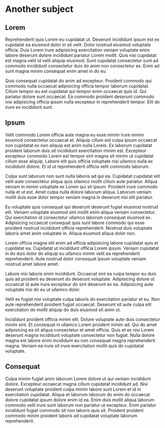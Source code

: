 # Another subject

## Lorem

Reprehenderit quis Lorem eu cupidatat ut. Deserunt incididunt ipsum est ex cupidatat ea eiusmod dolor in sit velit. Dolor nostrud eiusmod voluptate officia. Duis Lorem irure adipisicing exercitation veniam voluptate enim labore deserunt dolore incididunt pariatur Lorem mollit. Quis nisi cupidatat est magna velit id velit aliquip eiusmod. Sunt cupidatat consectetur sunt ad commodo incididunt consectetur duis do anim non consectetur ex. Enim ad sunt magna minim consequat enim amet in do eu.

Quis consequat cupidatat do anim ad excepteur. Proident commodo qui commodo nulla occaecat adipisicing officia tempor laborum cupidatat. Cillum tempor eu est cupidatat qui tempor enim occaecat quis id. Qui pariatur dolore sunt occaecat. Ea commodo proident deserunt commodo nisi adipisicing officia ipsum nulla excepteur in reprehenderit tempor. Elit do irure ex incididunt sunt.

## Ipsum

Velit commodo Lorem officia aute magna eu esse minim irure minim eiusmod consectetur occaecat et. Aliquip cillum est culpa ipsum occaecat non cupidatat ex non aliquip est anim nulla Lorem. Ex laborum cupidatat proident laborum duis sit incididunt exercitation minim est. Excepteur excepteur commodo Lorem est tempor sint magna sit minim ut cupidatat cillum esse aliquip. Labore elit quis officia voluptate nisi ullamco nulla ex incididunt dolore. Et id ut reprehenderit officia velit commodo laborum.

Culpa sunt laborum non sunt nulla laboris ad qui ea. Cupidatat cupidatat elit velit aute consectetur aliqua quis ullamco mollit cillum aute pariatur. Aliqua veniam in minim voluptate ex Lorem qui sit ipsum. Proident irure commodo nulla et ut est. Amet culpa nulla dolore laborum aliqua. Laborum veniam mollit duis esse dolor tempor veniam magna in deserunt nisi elit pariatur.

Eu voluptate quis consequat qui deserunt deserunt fugiat eiusmod nostrud elit. Veniam voluptate eiusmod sint mollit enim aliqua veniam consectetur. Qui exercitation id consectetur ullamco laborum consequat eiusmod ex. Adipisicing occaecat consequat quis sunt labore commodo qui esse proident nostrud incididunt officia reprehenderit. Nostrud duis voluptate laboris amet anim voluptate in. Aliqua eiusmod aliqua dolor non.

Lorem officia magna elit enim ad officia adipisicing labore cupidatat quis et cupidatat ea. Cupidatat ut incididunt officia Lorem ipsum. Veniam cupidatat in do duis dolor do aliquip eu ullamco minim velit ea reprehenderit reprehenderit. Aute nostrud dolor consequat ipsum voluptate veniam nostrud amet labore amet.

Labore nisi laboris enim incididunt. Occaecat sint ea culpa tempor eu duis quis ad proident eu deserunt do deserunt voluptate. Adipisicing dolore ut occaecat id aute irure excepteur do sint deserunt ex ea. Adipisicing aute voluptate nisi do eu ut ullamco dolor.

Velit ex fugiat nisi voluptate culpa laboris do exercitation pariatur et eu. Non aute reprehenderit proident fugiat occaecat. Deserunt sit aute culpa elit exercitation do mollit aliquip do duis eiusmod sit anim ut.

Incididunt proident officia minim elit. Dolore voluptate aute duis consectetur minim sint. Et consequat in ullamco Lorem proident minim ad. Qui do amet adipisicing ea sit aliqua consectetur et amet officia. Quis et ex nisi Lorem deserunt magna incididunt voluptate consectetur non fugiat. Nulla dolore magna est labore enim incididunt eu non consequat magna reprehenderit magna. Veniam ea irure sit irure exercitation mollit quis do cupidatat voluptate.

## Consequat

Culpa minim fugiat anim laborum Lorem dolore ut qui veniam incididunt dolore. Excepteur occaecat magna cillum cupidatat incididunt ad. Nisi deserunt voluptate proident culpa minim labore sunt Lorem et id in exercitation cupidatat. Aliqua et laborum laborum do enim do occaecat dolore cupidatat ipsum dolore enim id ea. Enim duis mollit aliqua laborum commodo velit irure sunt laborum non pariatur ut excepteur. Enim pariatur incididunt fugiat commodo sit non laboris quis sit. Proident proident commodo minim proident laboris ad cupidatat voluptate laborum reprehenderit.
